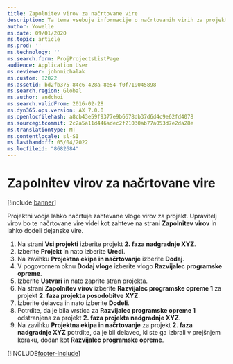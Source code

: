 ```yaml
---
title: Zapolnitev virov za načrtovane vire
description: Ta tema vsebuje informacije o načrtovanih virih za projekt.
author: Yowelle
ms.date: 09/01/2020
ms.topic: article
ms.prod: ''
ms.technology: ''
ms.search.form: ProjProjectsListPage
audience: Application User
ms.reviewer: johnmichalak
ms.custom: 82022
ms.assetid: bd2fb375-84c6-428a-8e54-f0f719045898
ms.search.region: Global
ms.author: andchoi
ms.search.validFrom: 2016-02-28
ms.dyn365.ops.version: AX 7.0.0
ms.openlocfilehash: a8cb43e59f9377e9b6678db37d6d4c9e62fd4078
ms.sourcegitcommit: 2c2a5a11d446adec2f21030ab77a053d7e2da28e
ms.translationtype: MT
ms.contentlocale: sl-SI
ms.lasthandoff: 05/04/2022
ms.locfileid: "8682684"
---
```

# <a name="resource-fulfillment-for-planned-resources"></a>Zapolnitev virov za načrtovane vire

[!include [banner](../includes/banner.md)]

Projektni vodja lahko načrtuje zahtevane vloge virov za projekt. Upravitelj virov bo te načrtovane vire videl kot zahteve na strani **Zapolnitev virov** in lahko dodeli dejanske vire.

1. Na strani **Vsi projekti** izberite projekt **2. faza nadgradnje XYZ**.
2. Izberite **Projekt** in nato izberite **Uredi**.
3. Na zavihku **Projektna ekipa in načrtovanje** izberite **Dodaj**.
4. V pogovornem oknu **Dodaj vloge** izberite vlogo **Razvijalec programske opreme**.
5. Izberite **Ustvari** in nato zaprite stran projekta.
6. Na strani **Zapolnitev virov** izberite **Razvijalec programske opreme 1** za projekt **2. faza projekta posodobitve XYZ**.
7. Izberite delavca in nato izberite **Dodeli**.
8. Potrdite, da je bila vrstica za **Razvijalec programske opreme 1** odstranjena za projekt **2. faza projekta nadgradnje XYZ**.
9. Na zavihku **Projektna ekipa in načrtovanje** za projekt **2. faza nadgradnje XYZ** potrdite, da je bil delavec, ki ste ga izbrali v prejšnjem koraku, dodan kot **Razvijalec programske opreme**.


[!INCLUDE[footer-include](../includes/footer-banner.md)]